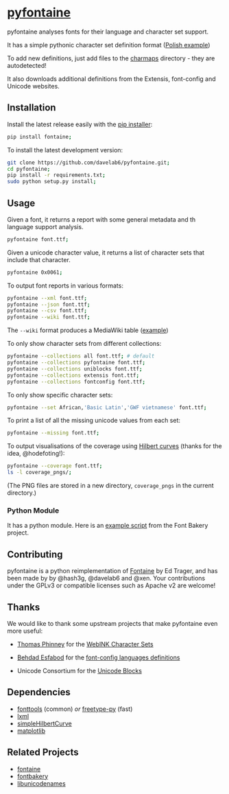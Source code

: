 [pyfontaine](http://documentup.com/davelab6/pyfontaine)
===========

pyfontaine analyses fonts for their language and character set support. 

It has a simple pythonic character set definition format ([Polish example](https://github.com/davelab6/pyfontaine/blob/master/fontaine/charmaps/polish.py))

To add new definitions, just add files to the [charmaps](https://github.com/davelab6/pyfontaine/tree/master/fontaine/charmaps) directory - they are autodetected!

It also downloads additional definitions from the Extensis, font-config and Unicode websites.


Installation
---------------

Install the latest release easily with the [pip installer](http://www.pip-installer.org):

```sh
pip install fontaine;
```

To install the latest development version:

```sh
git clone https://github.com/davelab6/pyfontaine.git;
cd pyfontaine;
pip install -r requirements.txt;
sudo python setup.py install;
```

Usage
-----

Given a font, it returns a report with some general metadata and th language support analysis. 

```sh
pyfontaine font.ttf;
```

Given a unicode character value, it returns a list of character sets that include that character.

```sh
pyfontaine 0x0061;
```

To output font reports in various formats:

```sh
pyfontaine --xml font.ttf;
pyfontaine --json font.ttf;
pyfontaine --csv font.ttf;
pyfontaine --wiki font.ttf;
```

The `--wiki` format produces a MediaWiki table ([example](https://en.wikipedia.org/wiki/DejaVu_fonts#Unicode_coverage))

To only show character sets from different collections:

```sh
pyfontaine --collections all font.ttf; # default
pyfontaine --collections pyfontaine font.ttf;
pyfontaine --collections uniblocks font.ttf;
pyfontaine --collections extensis font.ttf;
pyfontaine --collections fontconfig font.ttf;
```

To only show specific character sets:

```sh
pyfontaine --set African,'Basic Latin','GWF vietnamese' font.ttf;
```

To print a list of all the missing unicode values from each set:

```sh
pyfontaine --missing font.ttf;
```

To output visualisations of the coverage using [Hilbert curves](http://en.wikipedia.org/wiki/Hilbert_curve) (thanks for the idea, @hodefoting!):

```sh
pyfontaine --coverage font.ttf;
ls -l coverage_pngs/;
```

(The PNG files are stored in a new directory, `coverage_pngs` in the current directory.)

### Python Module

It has a python module. Here is an [example script](https://github.com/xen/fontbakery/blob/master/scripts/famchar.py) from the Font Bakery project.


Contributing
----------------

pyfontaine is a python reimplementation of [Fontaine](http://fontaine.sf.net) by Ed Trager, and has been made by by @hash3g, @davelab6 and @xen. Your contributions under the GPLv3 or compatible licenses such as Apache v2 are welcome!

Thanks
--------

We would like to thank some upstream projects that make pyfontaine even more useful:

* [Thomas Phinney](http://www.thomasphinney.com/) for the [WebINK Character Sets](http://blog.webink.com/custom-font-subsetting-for-faster-websites/)

* [Behdad Esfabod](http://behdad.org) for the [font-config languages definitions](http://cgit.freedesktop.org/fontconfig/tree/fc-lang)

* Unicode Consortium for the [Unicode Blocks](http://www.unicode.org/Public/UNIDATA/Blocks.txt)

Dependencies
------------

* [fonttools](https://github.com/behdad/fonttools) (common) _or_ [freetype-py](http://code.google.com/p/freetype-py) (fast)
* [lxml](http://pypi.python.org/pypi/lxml)
* [simpleHilbertCurve](https://github.com/dentearl/simpleHilbertCurve)
* [matplotlib](https://pypi.python.org/pypi/matplotlib)

Related Projects
------------

* [fontaine](http://fontaine.sf.net)
* [fontbakery](https://github.com/xen/fontbakery)
* [libunicodenames](https://bitbucket.org/sortsmill/libunicodenames)
